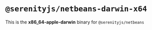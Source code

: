 # `@serenityjs/netbeans-darwin-x64`

This is the **x86_64-apple-darwin** binary for `@serenityjs/netbeans`
